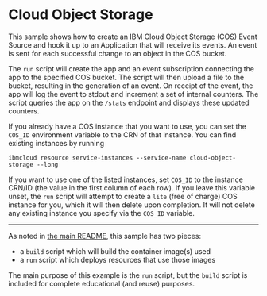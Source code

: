 # Cloud Object Storage

This sample shows how to create an IBM Cloud Object Storage (COS) Event Source
and hook it up to an Application that will receive its events. An event is
sent for each successful change to an object in the COS bucket.

The `run` script will create the app and an event subscription connecting the
app to the specified COS bucket. The script will then upload a file to the
bucket, resulting in the generation of an event. On receipt of the event, the
app will log the event to stdout and increment a set of internal counters.
The script queries the app on the `/stats` endpoint and displays these
updated counters.

If you already have a COS instance that you want to use, you can set the
`COS_ID` environment variable to the CRN of that instance. You can find
existing instances by running
```
ibmcloud resource service-instances --service-name cloud-object-storage --long
```
If you want to use one of the listed instances, set `COS_ID` to the instance
CRN/ID (the value in the first column of each row). If you leave this
variable unset, the `run` script will attempt to create a `lite` (free of
charge) COS instance for you, which it will then delete upon completion. It
will not delete any existing instance you specify via the `COS_ID` variable.

- - -

As noted in [the main README](../README.md), this sample has two pieces:

- a `build` script which will build the container image(s) used
- a `run` script which deploys resources that use those images

The main purpose of this example is the `run` script, but the `build`
script is included for complete educational (and reuse) purposes.
